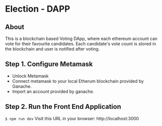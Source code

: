
# Election - DAPP


## About
This is a blockchain based Voting DApp, where each ethereum account can vote for their favourite candidates.
Each candidate's vote count is stored in the blockchain and user is notified after voting.

## Step 1. Configure Metamask
- Unlock Metamask
- Connect metamask to your local Etherum blockchain provided by Ganache.
- Import an account provided by ganache.

## Step 2. Run the Front End Application
`$ npm run dev`
Visit this URL in your browser: http://localhost:3000



